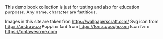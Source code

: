 This demo book collection is just for testing and also for education purposes. Any name, character are fastitious.

Images in this site are taken fron https://wallpaperscraft.com/
Svg icon from https://undraw.co
Poppins font from https://fonts.google.com
Icon form https://fontawesome.com

